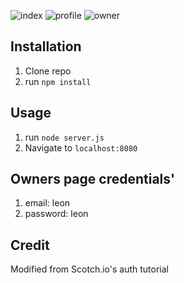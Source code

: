 ![index](https://user-images.githubusercontent.com/69063454/94326054-b0bf4800-ff6f-11ea-962b-ba5ba23f3d19.png)
![profile](https://user-images.githubusercontent.com/69063454/94326058-b74dbf80-ff6f-11ea-80b4-4ff42006a3db.png)
![owner](https://user-images.githubusercontent.com/69063454/94326060-b9b01980-ff6f-11ea-8516-cb2a0690aef7.png)



## Installation

1. Clone repo
2. run `npm install`

## Usage

1. run `node server.js`
2. Navigate to `localhost:8080`

## Owners page credentials'
1. email: leon
2. password: leon

## Credit

Modified from Scotch.io's auth tutorial
